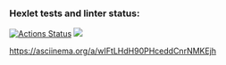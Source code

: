 ### Hexlet tests and linter status:
[![Actions Status](https://github.com/Xpamju/frontend-project-44/workflows/hexlet-check/badge.svg)](https://github.com/Xpamju/frontend-project-44/actions)
<a href="https://codeclimate.com/github/Xpamju/frontend-project-44/maintainability"><img src="https://api.codeclimate.com/v1/badges/7aaff6408e16e9af40bb/maintainability" /></a>

 https://asciinema.org/a/wIFtLHdH90PHceddCnrNMKEjh